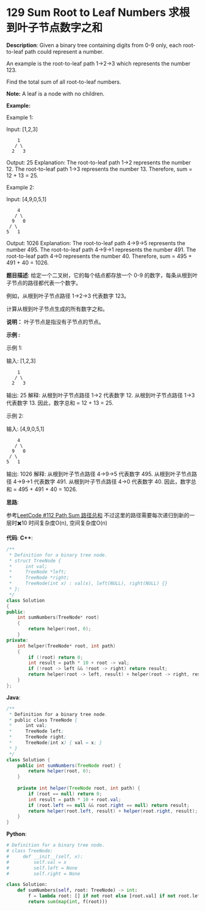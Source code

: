 # 129 Sum Root to Leaf Numbers 求根到叶子节点数字之和

__Description__:
Given a binary tree containing digits from 0-9 only, each root-to-leaf path could represent a number.

An example is the root-to-leaf path 1->2->3 which represents the number 123.

Find the total sum of all root-to-leaf numbers.

__Note:__
A leaf is a node with no children.

__Example:__

Example 1:

Input: [1,2,3]

```text
    1
   / \
  2   3
```

Output: 25
Explanation:
The root-to-leaf path 1->2 represents the number 12.
The root-to-leaf path 1->3 represents the number 13.
Therefore, sum = 12 + 13 = 25.

Example 2:

Input: [4,9,0,5,1]

```text
    4
   / \
  9   0
 / \
5   1
```

Output: 1026
Explanation:
The root-to-leaf path 4->9->5 represents the number 495.
The root-to-leaf path 4->9->1 represents the number 491.
The root-to-leaf path 4->0 represents the number 40.
Therefore, sum = 495 + 491 + 40 = 1026.

__题目描述__:
给定一个二叉树，它的每个结点都存放一个 0-9 的数字，每条从根到叶子节点的路径都代表一个数字。

例如，从根到叶子节点路径 1->2->3 代表数字 123。

计算从根到叶子节点生成的所有数字之和。

__说明：__
叶子节点是指没有子节点的节点。

__示例 :__

示例 1:

输入: [1,2,3]

```text
    1
   / \
  2   3
```

输出: 25
解释:
从根到叶子节点路径 1->2 代表数字 12.
从根到叶子节点路径 1->3 代表数字 13.
因此，数字总和 = 12 + 13 = 25.

示例 2:

输入: [4,9,0,5,1]

```text
    4
   / \
  9   0
 / \
5   1
```

输出: 1026
解释:
从根到叶子节点路径 4->9->5 代表数字 495.
从根到叶子节点路径 4->9->1 代表数字 491.
从根到叶子节点路径 4->0 代表数字 40.
因此，数字总和 = 495 + 491 + 40 = 1026.

__思路__:

参考[LeetCode #112 Path Sum 路径总和](https://www.jianshu.com/p/28393f816dab)
不过这里的路径需要每次递归到新的一层时✖️10
时间复杂度O(n), 空间复杂度O(n)

__代码__:
__C++__:

```C++
/**
 * Definition for a binary tree node.
 * struct TreeNode {
 *     int val;
 *     TreeNode *left;
 *     TreeNode *right;
 *     TreeNode(int x) : val(x), left(NULL), right(NULL) {}
 * };
 */
class Solution 
{
public:
    int sumNumbers(TreeNode* root) 
    {
        return helper(root, 0);
    }
private:
    int helper(TreeNode* root, int path)
    {
        if (!root) return 0;
        int result = path * 10 + root -> val;
        if (!root -> left && !root -> right) return result;
        return helper(root -> left, result) + helper(root -> right, result);
    }
};
```

__Java__:

```Java
/**
 * Definition for a binary tree node.
 * public class TreeNode {
 *     int val;
 *     TreeNode left;
 *     TreeNode right;
 *     TreeNode(int x) { val = x; }
 * }
 */
class Solution {
    public int sumNumbers(TreeNode root) {
        return helper(root, 0);
    }
    
    private int helper(TreeNode root, int path) {
        if (root == null) return 0;
        int result = path * 10 + root.val;
        if (root.left == null && root.right == null) return result;
        return helper(root.left, result) + helper(root.right, result);
    }
}
```

__Python__:

```Python
# Definition for a binary tree node.
# class TreeNode:
#     def __init__(self, x):
#         self.val = x
#         self.left = None
#         self.right = None

class Solution:
    def sumNumbers(self, root: TreeNode) -> int:
        f = lambda root: [] if not root else [root.val] if not root.left and not root.right else [str(root.val) + str(i) for i in f(root.left) + f(root.right)]
        return sum(map(int, f(root)))
```
